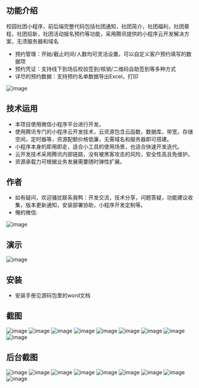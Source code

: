 ## 功能介绍 
    
校园社团小程序，前后端完整代码包括社团通知，社团简介，社团福利，社团章程，社团招新，社团活动报名预约等功能，采用腾讯提供的小程序云开发解决方案，无须服务器和域名

- 预约管理：开始/截止时间/人数均可灵活设置，可以自定义客户预约填写的数据项
- 预约凭证：支持线下到场后校验签到/核销/二维码自助签到等多种方式
- 详尽的预约数据：支持预约名单数据导出Excel，打印

![image](https://user-images.githubusercontent.com/101155347/157146722-97293d3f-cf52-42cc-a17c-1620e7cfe7f7.png)

## 技术运用
- 本项目使用微信小程序平台进行开发。
- 使用腾讯专门的小程序云开发技术，云资源包含云函数，数据库，带宽，存储空间，定时器等，资源配额价格低廉，无需域名和服务器即可搭建。
- 小程序本身的即用即走，适合小工具的使用场景，也适合快速开发迭代。
- 云开发技术采用腾讯内部链路，没有被黑客攻击的风险，安全性高且免维护。
- 资源承载力可根据业务发展需要随时弹性扩展。  



## 作者
- 如有疑问，欢迎骚扰联系我鸭：开发交流，技术分享，问题答疑，功能建议收集，版本更新通知，安装部署协助，小程序开发定制等。
- 俺的微信:

![image](https://user-images.githubusercontent.com/101155347/157146758-43fec727-8359-435e-a77d-0107d2197725.png)



## 演示

![image](https://user-images.githubusercontent.com/101155347/157146730-d4a23bc9-8091-4b68-91f2-3c99524f4de4.png)

 

## 安装

- 安装手册见源码包里的word文档




## 截图
![image](https://user-images.githubusercontent.com/101155347/157146798-948221dd-3c7c-44d9-a1b7-5a9497694dc4.png)
![image](https://user-images.githubusercontent.com/101155347/157146802-3cc003f9-7a4c-4de3-bd34-54deadb76b56.png)
![image](https://user-images.githubusercontent.com/101155347/157146806-b076de84-2176-422e-a5da-75fc9e00f3a7.png)
![image](https://user-images.githubusercontent.com/101155347/157146814-2437e8ac-5a95-4d1c-8c6f-82c0c46cc498.png)
![image](https://user-images.githubusercontent.com/101155347/157146817-4ae496c8-f360-4043-879e-6bdb0da4b0a4.png)
![image](https://user-images.githubusercontent.com/101155347/157146820-a02a18d5-489e-4591-8d2e-f9c6c5220a50.png)
![image](https://user-images.githubusercontent.com/101155347/157146824-136b094f-f3ea-423f-8b5b-7244314fa9f4.png)
![image](https://user-images.githubusercontent.com/101155347/157146829-3aebf761-0653-4439-9126-3759fcc9f931.png)
![image](https://user-images.githubusercontent.com/101155347/157146830-4823aaa6-d81b-420d-be44-89ba1c49aa57.png)

 


## 后台截图
![image](https://user-images.githubusercontent.com/101155347/157146839-e7dd985e-8d10-42e8-831d-0ba5b3fb5736.png)
![image](https://user-images.githubusercontent.com/101155347/157146849-a2237d49-4476-4332-b6ed-f21e8d8486c5.png)
![image](https://user-images.githubusercontent.com/101155347/157146855-8000b97f-d371-4975-b70c-1b8785edcd39.png)
![image](https://user-images.githubusercontent.com/101155347/157146861-04434980-4c5b-4543-9003-ea10c166e61b.png)
![image](https://user-images.githubusercontent.com/101155347/157146870-e8d9a167-0b40-4e58-ae9b-be567ca4dc6f.png)
![image](https://user-images.githubusercontent.com/101155347/157146876-9231758a-cd0a-4b0c-8428-e52b05be39ed.png)
![image](https://user-images.githubusercontent.com/101155347/157146889-f86ceea0-2382-4bf0-8eb5-daef5ad40c4b.png)
![image](https://user-images.githubusercontent.com/101155347/157146900-59db8d98-b06d-4d1a-bc57-6fe77bb467eb.png)
![image](https://user-images.githubusercontent.com/101155347/157146907-4f49bc20-a5f4-4955-9403-145b9841daee.png)







 
